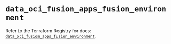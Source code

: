 # `data_oci_fusion_apps_fusion_environment`

Refer to the Terraform Registry for docs: [`data_oci_fusion_apps_fusion_environment`](https://registry.terraform.io/providers/oracle/oci/6.18.0/docs/data-sources/fusion_apps_fusion_environment).
